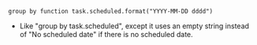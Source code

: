 <!-- placeholder to force blank line before included text -->


~~~text
group by function task.scheduled.format("YYYY-MM-DD dddd")
~~~

- Like "group by task.scheduled", except it uses an empty string instead of "No scheduled date" if there is no scheduled date.



<!-- placeholder to force blank line after included text -->
